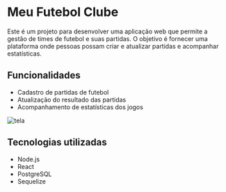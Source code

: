 # Meu Futebol Clube
Este é um projeto para desenvolver uma aplicação web que permite a gestão de times de futebol e suas partidas. O objetivo é fornecer uma plataforma onde pessoas possam criar e atualizar partidas e acompanhar estatísticas.

## Funcionalidades
* Cadastro de partidas de futebol
* Atualização do resultado das partidas
* Acompanhamento de estatísticas dos jogos

![tela](https://user-images.githubusercontent.com/108986668/235802837-1b016baa-3243-42d9-9d1a-4cc1389b62c2.png)

## Tecnologias utilizadas
* Node.js
* React
* PostgreSQL
* Sequelize

